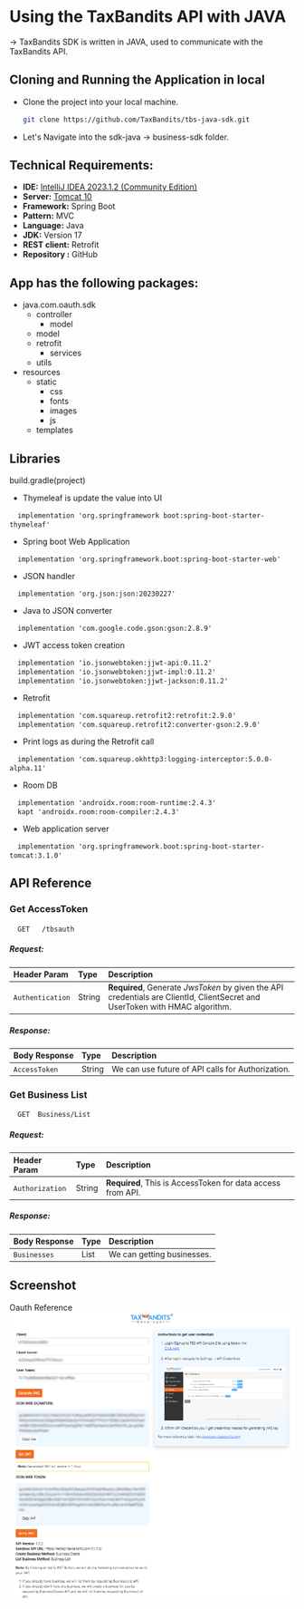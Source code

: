 # Using the TaxBandits API with JAVA

-> TaxBandits SDK is written in JAVA, used to communicate with the TaxBandits API.

## Cloning and Running the Application in local

- Clone the project into your local machine.
   ```bash
   git clone https://github.com/TaxBandits/tbs-java-sdk.git
   ```
- Let's Navigate into the sdk-java &rarr; business-sdk folder.

## Technical Requirements:

- **IDE:** [IntelliJ IDEA 2023.1.2 (Community Edition)](https://www.jetbrains.com/idea/download/?var=1&section=windows)
- **Server:** [Tomcat 10](https://tomcat.apache.org/download-10.cgi)
- **Framework:** Spring Boot
- **Pattern:** MVC
- **Language:** Java
- **JDK:** Version 17
- **REST client:** Retrofit
- **Repository :** GitHub

## App has the following packages:

- java.com.oauth.sdk
    - controller
        - model
    - model
    - retrofit
        - services
    - utils
- resources
    - static
        - css
        - fonts
        - images
        - js
    - templates

## Libraries

build.gradle(project)

- Thymeleaf is update the value into UI

``` dependencies
  implementation 'org.springframework boot:spring-boot-starter-thymeleaf'
```

- Spring boot Web Application

``` dependencies
  implementation 'org.springframework.boot:spring-boot-starter-web'
```

- JSON handler

``` dependencies
  implementation 'org.json:json:20230227'
```

- Java to JSON converter

``` dependencies
  implementation 'com.google.code.gson:gson:2.8.9'
```

- JWT access token creation

``` dependencies
  implementation 'io.jsonwebtoken:jjwt-api:0.11.2'
  implementation 'io.jsonwebtoken:jjwt-impl:0.11.2'
  implementation 'io.jsonwebtoken:jjwt-jackson:0.11.2'
```

- Retrofit

``` dependencies
  implementation 'com.squareup.retrofit2:retrofit:2.9.0'
  implementation 'com.squareup.retrofit2:converter-gson:2.9.0'
```

- Print logs as during the Retrofit call

``` dependencies
  implementation 'com.squareup.okhttp3:logging-interceptor:5.0.0-alpha.11'
```

- Room DB

``` dependencies
  implementation 'androidx.room:room-runtime:2.4.3'
  kapt 'androidx.room:room-compiler:2.4.3'
```

- Web application server

``` dependencies
  implementation 'org.springframework.boot:spring-boot-starter-tomcat:3.1.0'
```

## API Reference

### Get AccessToken

``` https
  GET   /tbsauth
```

##### Request:

| Header Param     | Type   | Description                                                                                                                  |
|:-----------------|:-------|:-----------------------------------------------------------------------------------------------------------------------------|
| `Authentication` | String | **Required**, Generate *JwsToken* by given the API credentials are ClientId, ClientSecret and UserToken with HMAC algorithm. |

##### Response:

| Body Response | Type   | Description                                       |
|:--------------|:-------|:--------------------------------------------------|
| `AccessToken` | String | We can use future of API calls for Authorization. |

### Get Business List

``` https
  GET  Business/List
```

##### Request:

| Header Param    | Type   | Description                                                 |
|:----------------|:-------|:------------------------------------------------------------|
| `Authorization` | String | **Required**, This is AccessToken for data access from API. |

##### Response:

| Body Response | Type | Description                |
|:--------------|:-----|:---------------------------|
| `Businesses`  | List | We can getting businesses. |

## Screenshot

Oauth Reference![oauth_reference.png](src%2Fmain%2Fresources%2Fstatic%2Fimages%2Foauth_reference.png)

